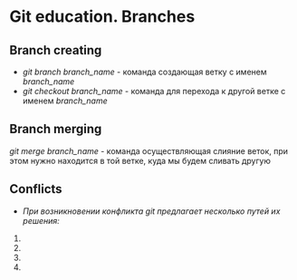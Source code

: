 # Git education. Branches

## Branch creating
* *git branch branch_name* - команда создающая ветку с именем *branch_name*
* *git checkout branch_name* - команда для перехода к другой ветке с именем *branch_name*
## Branch merging
*git merge branch_name* - команда осуществляющая слияние веток, при этом нужно находится в той ветке, куда мы будем сливать другую

## Conflicts
* *При возникновении конфликта git предлагает несколько путей их решения:*
1.
2.
3.
4.